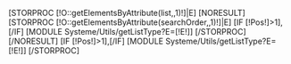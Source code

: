 [STORPROC [!O::getElementsByAttribute(list,,1)!]|E]
	[NORESULT]
		[STORPROC [!O::getElementsByAttribute(searchOrder,,1)!]|E]
			[IF [!Pos!]>1],[/IF]
			[MODULE Systeme/Utils/getListType?E=[!E!]]
		[/STORPROC]
	[/NORESULT]
	[IF [!Pos!]>1],[/IF]
	[MODULE Systeme/Utils/getListType?E=[!E!]]
[/STORPROC]